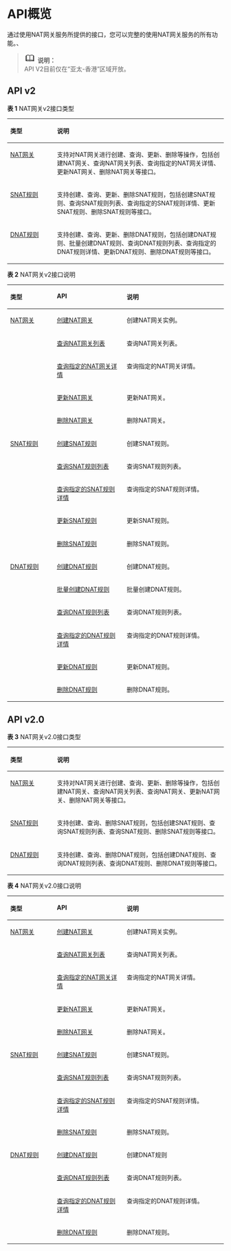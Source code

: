 # API概览<a name="zh-cn_topic_0083011468"></a>

通过使用NAT网关服务所提供的接口，您可以完整的使用NAT网关服务的所有功能。、

>![](public_sys-resources/icon-note.gif) **说明：**   
>API V2目前仅在“亚太-香港”区域开放。  

## API v2<a name="section1858610519143"></a>

**表 1**  NAT网关v2接口类型

<a name="table618264141112"></a>
<table><thead align="left"><tr id="row151831417111"><th class="cellrowborder" valign="top" width="21.62%" id="mcps1.2.3.1.1"><p id="p818318418119"><a name="p818318418119"></a><a name="p818318418119"></a>类型</p>
</th>
<th class="cellrowborder" valign="top" width="78.38000000000001%" id="mcps1.2.3.1.2"><p id="p718311481119"><a name="p718311481119"></a><a name="p718311481119"></a>说明</p>
</th>
</tr>
</thead>
<tbody><tr id="row191837451117"><td class="cellrowborder" valign="top" width="21.62%" headers="mcps1.2.3.1.1 "><p id="p14183154141113"><a name="p14183154141113"></a><a name="p14183154141113"></a><a href="NAT网关-0.md">NAT网关</a></p>
</td>
<td class="cellrowborder" valign="top" width="78.38000000000001%" headers="mcps1.2.3.1.2 "><p id="p918314415117"><a name="p918314415117"></a><a name="p918314415117"></a>支持对NAT网关进行创建、查询、更新、删除等操作，包括创建NAT网关、查询NAT网关列表、查询指定的NAT网关详情、更新NAT网关、删除NAT网关等接口。</p>
</td>
</tr>
<tr id="row171831415111"><td class="cellrowborder" valign="top" width="21.62%" headers="mcps1.2.3.1.1 "><p id="p101832416112"><a name="p101832416112"></a><a name="p101832416112"></a><a href="SNAT规则-1.md">SNAT规则</a></p>
</td>
<td class="cellrowborder" valign="top" width="78.38000000000001%" headers="mcps1.2.3.1.2 "><p id="p21838410115"><a name="p21838410115"></a><a name="p21838410115"></a>支持创建、查询、更新、删除SNAT规则，包括创建SNAT规则、查询SNAT规则列表、查询指定的SNAT规则详情、更新SNAT规则、删除SNAT规则等接口。</p>
</td>
</tr>
<tr id="row18183194131112"><td class="cellrowborder" valign="top" width="21.62%" headers="mcps1.2.3.1.1 "><p id="p418314171116"><a name="p418314171116"></a><a name="p418314171116"></a><a href="DNAT规则-2.md">DNAT规则</a></p>
</td>
<td class="cellrowborder" valign="top" width="78.38000000000001%" headers="mcps1.2.3.1.2 "><p id="p171838412119"><a name="p171838412119"></a><a name="p171838412119"></a>支持创建、查询、更新、删除DNAT规则，包括创建DNAT规则、批量创建DNAT规则、查询DNAT规则列表、查询指定的DNAT规则详情、更新DNAT规则、删除DNAT规则等接口。</p>
</td>
</tr>
</tbody>
</table>

**表 2**  NAT网关v2接口说明

<a name="table11491174735917"></a>
<table><thead align="left"><tr id="row154912475592"><th class="cellrowborder" valign="top" width="21.529999999999998%" id="mcps1.2.4.1.1"><p id="p88518407412"><a name="p88518407412"></a><a name="p88518407412"></a>类型</p>
</th>
<th class="cellrowborder" valign="top" width="32.23%" id="mcps1.2.4.1.2"><p id="p1049104710593"><a name="p1049104710593"></a><a name="p1049104710593"></a>API</p>
</th>
<th class="cellrowborder" valign="top" width="46.239999999999995%" id="mcps1.2.4.1.3"><p id="p74912475597"><a name="p74912475597"></a><a name="p74912475597"></a>说明</p>
</th>
</tr>
</thead>
<tbody><tr id="row1449124710592"><td class="cellrowborder" rowspan="5" valign="top" width="21.529999999999998%" headers="mcps1.2.4.1.1 "><p id="p14369546611"><a name="p14369546611"></a><a name="p14369546611"></a><a href="NAT网关.md">NAT网关</a></p>
</td>
<td class="cellrowborder" valign="top" width="32.23%" headers="mcps1.2.4.1.2 "><p id="p1550485114115"><a name="p1550485114115"></a><a name="p1550485114115"></a><a href="创建NAT网关_v2.md">创建NAT网关</a></p>
</td>
<td class="cellrowborder" valign="top" width="46.239999999999995%" headers="mcps1.2.4.1.3 "><p id="p57869722"><a name="p57869722"></a><a name="p57869722"></a>创建NAT网关实例。</p>
</td>
</tr>
<tr id="row1521981914118"><td class="cellrowborder" valign="top" headers="mcps1.2.4.1.1 "><p id="p021916191116"><a name="p021916191116"></a><a name="p021916191116"></a><a href="查询NAT网关列表_v2.md">查询NAT网关列表</a></p>
</td>
<td class="cellrowborder" valign="top" headers="mcps1.2.4.1.2 "><p id="p53449151"><a name="p53449151"></a><a name="p53449151"></a>查询NAT网关列表。</p>
</td>
</tr>
<tr id="row1624919231514"><td class="cellrowborder" valign="top" headers="mcps1.2.4.1.1 "><p id="p6249172310114"><a name="p6249172310114"></a><a name="p6249172310114"></a><a href="查询指定的NAT网关详情_v2.md">查询指定的NAT网关详情</a></p>
</td>
<td class="cellrowborder" valign="top" headers="mcps1.2.4.1.2 "><p id="p2249152317111"><a name="p2249152317111"></a><a name="p2249152317111"></a>查询指定的NAT网关详情。</p>
</td>
</tr>
<tr id="row12567426918"><td class="cellrowborder" valign="top" headers="mcps1.2.4.1.1 "><p id="p156718264116"><a name="p156718264116"></a><a name="p156718264116"></a><a href="更新NAT网关_v2.md">更新NAT网关</a></p>
</td>
<td class="cellrowborder" valign="top" headers="mcps1.2.4.1.2 "><p id="p10315194"><a name="p10315194"></a><a name="p10315194"></a>更新NAT网关。</p>
</td>
</tr>
<tr id="row05686265114"><td class="cellrowborder" valign="top" headers="mcps1.2.4.1.1 "><p id="p135685261513"><a name="p135685261513"></a><a name="p135685261513"></a><a href="删除NAT网关_v2.md">删除NAT网关</a></p>
</td>
<td class="cellrowborder" valign="top" headers="mcps1.2.4.1.2 "><p id="p57538383"><a name="p57538383"></a><a name="p57538383"></a>删除NAT网关。</p>
</td>
</tr>
<tr id="row7288113015117"><td class="cellrowborder" rowspan="5" valign="top" width="21.529999999999998%" headers="mcps1.2.4.1.1 "><p id="p16585144913514"><a name="p16585144913514"></a><a name="p16585144913514"></a><a href="SNAT规则.md">SNAT规则</a></p>
</td>
<td class="cellrowborder" valign="top" width="32.23%" headers="mcps1.2.4.1.2 "><p id="p142889301110"><a name="p142889301110"></a><a name="p142889301110"></a><a href="创建SNAT规则_v2.md">创建SNAT规则</a></p>
</td>
<td class="cellrowborder" valign="top" width="46.239999999999995%" headers="mcps1.2.4.1.3 "><p id="p8229815153013"><a name="p8229815153013"></a><a name="p8229815153013"></a>创建SNAT规则。</p>
</td>
</tr>
<tr id="row1528863020117"><td class="cellrowborder" valign="top" headers="mcps1.2.4.1.1 "><p id="p122885305116"><a name="p122885305116"></a><a name="p122885305116"></a><a href="查询SNAT规则列表_v2.md">查询SNAT规则列表</a></p>
</td>
<td class="cellrowborder" valign="top" headers="mcps1.2.4.1.2 "><p id="p9288203011113"><a name="p9288203011113"></a><a name="p9288203011113"></a>查询SNAT规则列表。</p>
</td>
</tr>
<tr id="row128815301617"><td class="cellrowborder" valign="top" headers="mcps1.2.4.1.1 "><p id="p1628816301117"><a name="p1628816301117"></a><a name="p1628816301117"></a><a href="查询指定的SNAT规则详情_v2.md">查询指定的SNAT规则详情</a></p>
</td>
<td class="cellrowborder" valign="top" headers="mcps1.2.4.1.2 "><p id="p6289123019113"><a name="p6289123019113"></a><a name="p6289123019113"></a>查询指定的SNAT规则详情。</p>
</td>
</tr>
<tr id="row12895301216"><td class="cellrowborder" valign="top" headers="mcps1.2.4.1.1 "><p id="p1828916303114"><a name="p1828916303114"></a><a name="p1828916303114"></a><a href="更新SNAT规则_v2.md">更新SNAT规则</a></p>
</td>
<td class="cellrowborder" valign="top" headers="mcps1.2.4.1.2 "><p id="p1935815471264"><a name="p1935815471264"></a><a name="p1935815471264"></a>更新SNAT规则。</p>
</td>
</tr>
<tr id="row171191946414"><td class="cellrowborder" valign="top" headers="mcps1.2.4.1.1 "><p id="p911954611112"><a name="p911954611112"></a><a name="p911954611112"></a><a href="删除SNAT规则_v2.md">删除SNAT规则</a></p>
</td>
<td class="cellrowborder" valign="top" headers="mcps1.2.4.1.2 "><p id="p59418700"><a name="p59418700"></a><a name="p59418700"></a>删除SNAT规则。</p>
</td>
</tr>
<tr id="row2011911461114"><td class="cellrowborder" rowspan="6" valign="top" width="21.529999999999998%" headers="mcps1.2.4.1.1 "><p id="p1571123914812"><a name="p1571123914812"></a><a name="p1571123914812"></a><a href="DNAT规则.md">DNAT规则</a></p>
</td>
<td class="cellrowborder" valign="top" width="32.23%" headers="mcps1.2.4.1.2 "><p id="p1611914461514"><a name="p1611914461514"></a><a name="p1611914461514"></a><a href="创建DNAT规则_v2.md">创建DNAT规则</a></p>
</td>
<td class="cellrowborder" valign="top" width="46.239999999999995%" headers="mcps1.2.4.1.3 "><p id="p558179021710"><a name="p558179021710"></a><a name="p558179021710"></a>创建DNAT规则。</p>
</td>
</tr>
<tr id="row9119246714"><td class="cellrowborder" valign="top" headers="mcps1.2.4.1.1 "><p id="p111911468117"><a name="p111911468117"></a><a name="p111911468117"></a><a href="批量创建DNAT规则_v2.md">批量创建DNAT规则</a></p>
</td>
<td class="cellrowborder" valign="top" headers="mcps1.2.4.1.2 "><p id="p16119194617112"><a name="p16119194617112"></a><a name="p16119194617112"></a>批量创建DNAT规则。</p>
</td>
</tr>
<tr id="row4119194614113"><td class="cellrowborder" valign="top" headers="mcps1.2.4.1.1 "><p id="p011911461414"><a name="p011911461414"></a><a name="p011911461414"></a><a href="查询DNAT规则列表_v2.md">查询DNAT规则列表</a></p>
</td>
<td class="cellrowborder" valign="top" headers="mcps1.2.4.1.2 "><p id="p11319755164149"><a name="p11319755164149"></a><a name="p11319755164149"></a>查询DNAT规则列表。</p>
</td>
</tr>
<tr id="row5119134617116"><td class="cellrowborder" valign="top" headers="mcps1.2.4.1.1 "><p id="p91197465119"><a name="p91197465119"></a><a name="p91197465119"></a><a href="查询指定的DNAT规则详情_v2.md">查询指定的DNAT规则详情</a></p>
</td>
<td class="cellrowborder" valign="top" headers="mcps1.2.4.1.2 "><p id="p24472239165022"><a name="p24472239165022"></a><a name="p24472239165022"></a>查询指定的DNAT规则详情。</p>
</td>
</tr>
<tr id="row1511954620112"><td class="cellrowborder" valign="top" headers="mcps1.2.4.1.1 "><p id="p311964617114"><a name="p311964617114"></a><a name="p311964617114"></a><a href="更新DNAT规则_v2.md">更新DNAT规则</a></p>
</td>
<td class="cellrowborder" valign="top" headers="mcps1.2.4.1.2 "><p id="p6744195611486"><a name="p6744195611486"></a><a name="p6744195611486"></a>更新DNAT规则。</p>
</td>
</tr>
<tr id="row6119646512"><td class="cellrowborder" valign="top" headers="mcps1.2.4.1.1 "><p id="p312013463118"><a name="p312013463118"></a><a name="p312013463118"></a><a href="删除DNAT规则_v2.md">删除DNAT规则</a></p>
</td>
<td class="cellrowborder" valign="top" headers="mcps1.2.4.1.2 "><p id="p2980712017119"><a name="p2980712017119"></a><a name="p2980712017119"></a>删除DNAT规则。</p>
</td>
</tr>
</tbody>
</table>

## API v2.0<a name="section1271642212268"></a>

**表 3**  NAT网关v2.0接口类型

<a name="table277111483220"></a>
<table><thead align="left"><tr id="row27715144329"><th class="cellrowborder" valign="top" width="21.62%" id="mcps1.2.3.1.1"><p id="p4771614153213"><a name="p4771614153213"></a><a name="p4771614153213"></a>类型</p>
</th>
<th class="cellrowborder" valign="top" width="78.38000000000001%" id="mcps1.2.3.1.2"><p id="p1577131493213"><a name="p1577131493213"></a><a name="p1577131493213"></a>说明</p>
</th>
</tr>
</thead>
<tbody><tr id="row147791415320"><td class="cellrowborder" valign="top" width="21.62%" headers="mcps1.2.3.1.1 "><p id="p1877101414323"><a name="p1877101414323"></a><a name="p1877101414323"></a><a href="NAT网关-0.md">NAT网关</a></p>
</td>
<td class="cellrowborder" valign="top" width="78.38000000000001%" headers="mcps1.2.3.1.2 "><p id="p137818148329"><a name="p137818148329"></a><a name="p137818148329"></a>支持对NAT网关进行创建、查询、更新、删除等操作，包括创建NAT网关、查询NAT网关列表、查询NAT网关、更新NAT网关、删除NAT网关等接口。</p>
</td>
</tr>
<tr id="row778151418321"><td class="cellrowborder" valign="top" width="21.62%" headers="mcps1.2.3.1.1 "><p id="p1078101403214"><a name="p1078101403214"></a><a name="p1078101403214"></a><a href="SNAT规则-1.md">SNAT规则</a></p>
</td>
<td class="cellrowborder" valign="top" width="78.38000000000001%" headers="mcps1.2.3.1.2 "><p id="p1878131463213"><a name="p1878131463213"></a><a name="p1878131463213"></a>支持创建、查询、删除SNAT规则，包括创建SNAT规则、查询SNAT规则列表、查询SNAT规则、删除SNAT规则等接口。</p>
</td>
</tr>
<tr id="row1078121443217"><td class="cellrowborder" valign="top" width="21.62%" headers="mcps1.2.3.1.1 "><p id="p117841418329"><a name="p117841418329"></a><a name="p117841418329"></a><a href="DNAT规则-2.md">DNAT规则</a></p>
</td>
<td class="cellrowborder" valign="top" width="78.38000000000001%" headers="mcps1.2.3.1.2 "><p id="p127816140326"><a name="p127816140326"></a><a name="p127816140326"></a>支持创建、查询、删除DNAT规则，包括创建DNAT规则、查询DNAT规则列表、查询DNAT规则、删除DNAT规则等接口。</p>
</td>
</tr>
</tbody>
</table>

**表 4**  NAT网关v2.0接口说明

<a name="table201951814131620"></a>
<table><thead align="left"><tr id="row019514144168"><th class="cellrowborder" valign="top" width="21.529999999999998%" id="mcps1.2.4.1.1"><p id="p11951514131618"><a name="p11951514131618"></a><a name="p11951514131618"></a>类型</p>
</th>
<th class="cellrowborder" valign="top" width="32.23%" id="mcps1.2.4.1.2"><p id="p16195101413164"><a name="p16195101413164"></a><a name="p16195101413164"></a>API</p>
</th>
<th class="cellrowborder" valign="top" width="46.239999999999995%" id="mcps1.2.4.1.3"><p id="p8195614171615"><a name="p8195614171615"></a><a name="p8195614171615"></a>说明</p>
</th>
</tr>
</thead>
<tbody><tr id="row131951714191620"><td class="cellrowborder" rowspan="5" valign="top" width="21.529999999999998%" headers="mcps1.2.4.1.1 "><p id="p612893941620"><a name="p612893941620"></a><a name="p612893941620"></a><a href="NAT网关-0.md">NAT网关</a></p>
</td>
<td class="cellrowborder" valign="top" width="32.23%" headers="mcps1.2.4.1.2 "><p id="p912783913162"><a name="p912783913162"></a><a name="p912783913162"></a><a href="创建NAT网关.md">创建NAT网关</a></p>
</td>
<td class="cellrowborder" valign="top" width="46.239999999999995%" headers="mcps1.2.4.1.3 "><p id="p41261339141617"><a name="p41261339141617"></a><a name="p41261339141617"></a>创建NAT网关实例。</p>
</td>
</tr>
<tr id="row419551416161"><td class="cellrowborder" valign="top" headers="mcps1.2.4.1.1 "><p id="p0126183910164"><a name="p0126183910164"></a><a name="p0126183910164"></a><a href="查询NAT网关列表.md">查询NAT网关列表</a></p>
</td>
<td class="cellrowborder" valign="top" headers="mcps1.2.4.1.2 "><p id="p151251439151618"><a name="p151251439151618"></a><a name="p151251439151618"></a>查询NAT网关列表。</p>
</td>
</tr>
<tr id="row13195714131614"><td class="cellrowborder" valign="top" headers="mcps1.2.4.1.1 "><p id="p61246391162"><a name="p61246391162"></a><a name="p61246391162"></a><a href="查询指定的NAT网关详情.md">查询指定的NAT网关详情</a></p>
</td>
<td class="cellrowborder" valign="top" headers="mcps1.2.4.1.2 "><p id="p17123173991618"><a name="p17123173991618"></a><a name="p17123173991618"></a>查询指定的NAT网关详情。</p>
</td>
</tr>
<tr id="row1419581481616"><td class="cellrowborder" valign="top" headers="mcps1.2.4.1.1 "><p id="p201238393166"><a name="p201238393166"></a><a name="p201238393166"></a><a href="更新NAT网关.md">更新NAT网关</a></p>
</td>
<td class="cellrowborder" valign="top" headers="mcps1.2.4.1.2 "><p id="p9122103911162"><a name="p9122103911162"></a><a name="p9122103911162"></a>更新NAT网关。</p>
</td>
</tr>
<tr id="row119551451619"><td class="cellrowborder" valign="top" headers="mcps1.2.4.1.1 "><p id="p612215395166"><a name="p612215395166"></a><a name="p612215395166"></a><a href="删除NAT网关.md">删除NAT网关</a></p>
</td>
<td class="cellrowborder" valign="top" headers="mcps1.2.4.1.2 "><p id="p14121123991611"><a name="p14121123991611"></a><a name="p14121123991611"></a>删除NAT网关。</p>
</td>
</tr>
<tr id="row20196191418169"><td class="cellrowborder" rowspan="4" valign="top" width="21.529999999999998%" headers="mcps1.2.4.1.1 "><p id="p1312143991613"><a name="p1312143991613"></a><a name="p1312143991613"></a><a href="SNAT规则-1.md">SNAT规则</a></p>
</td>
<td class="cellrowborder" valign="top" width="32.23%" headers="mcps1.2.4.1.2 "><p id="p5120139111618"><a name="p5120139111618"></a><a name="p5120139111618"></a><a href="创建SNAT规则.md">创建SNAT规则</a></p>
</td>
<td class="cellrowborder" valign="top" width="46.239999999999995%" headers="mcps1.2.4.1.3 "><p id="p13630721105118"><a name="p13630721105118"></a><a name="p13630721105118"></a>创建SNAT规则。</p>
</td>
</tr>
<tr id="row91968149166"><td class="cellrowborder" valign="top" headers="mcps1.2.4.1.1 "><p id="p191191439121611"><a name="p191191439121611"></a><a name="p191191439121611"></a><a href="查询SNAT规则列表.md">查询SNAT规则列表</a></p>
</td>
<td class="cellrowborder" valign="top" headers="mcps1.2.4.1.2 "><p id="p21184395161"><a name="p21184395161"></a><a name="p21184395161"></a>查询SNAT规则列表。</p>
</td>
</tr>
<tr id="row1519651414162"><td class="cellrowborder" valign="top" headers="mcps1.2.4.1.1 "><p id="p1111853951617"><a name="p1111853951617"></a><a name="p1111853951617"></a><a href="查询指定的SNAT规则详情.md">查询指定的SNAT规则详情</a></p>
</td>
<td class="cellrowborder" valign="top" headers="mcps1.2.4.1.2 "><p id="p13117139101611"><a name="p13117139101611"></a><a name="p13117139101611"></a>查询指定的SNAT规则详情。</p>
</td>
</tr>
<tr id="row919651413169"><td class="cellrowborder" valign="top" headers="mcps1.2.4.1.1 "><p id="p411653921619"><a name="p411653921619"></a><a name="p411653921619"></a><a href="删除SNAT规则.md">删除SNAT规则</a></p>
</td>
<td class="cellrowborder" valign="top" headers="mcps1.2.4.1.2 "><p id="p3116153919168"><a name="p3116153919168"></a><a name="p3116153919168"></a>删除SNAT规则。</p>
</td>
</tr>
<tr id="row31961514151615"><td class="cellrowborder" rowspan="4" valign="top" width="21.529999999999998%" headers="mcps1.2.4.1.1 "><p id="p411412399165"><a name="p411412399165"></a><a name="p411412399165"></a><a href="DNAT规则-2.md">DNAT规则</a></p>
</td>
<td class="cellrowborder" valign="top" width="32.23%" headers="mcps1.2.4.1.2 "><p id="p1211318398163"><a name="p1211318398163"></a><a name="p1211318398163"></a><a href="创建DNAT规则.md">创建DNAT规则</a></p>
</td>
<td class="cellrowborder" valign="top" width="46.239999999999995%" headers="mcps1.2.4.1.3 "><p id="p8591194814516"><a name="p8591194814516"></a><a name="p8591194814516"></a>创建DNAT规则</p>
</td>
</tr>
<tr id="row1119641417169"><td class="cellrowborder" valign="top" headers="mcps1.2.4.1.1 "><p id="p1611211399169"><a name="p1611211399169"></a><a name="p1611211399169"></a><a href="查询DNAT规则列表.md">查询DNAT规则列表</a></p>
</td>
<td class="cellrowborder" valign="top" headers="mcps1.2.4.1.2 "><p id="p18112839181613"><a name="p18112839181613"></a><a name="p18112839181613"></a>查询DNAT规则列表。</p>
</td>
</tr>
<tr id="row61962014121616"><td class="cellrowborder" valign="top" headers="mcps1.2.4.1.1 "><p id="p91111398161"><a name="p91111398161"></a><a name="p91111398161"></a><a href="查询指定的DNAT规则详情.md">查询指定的DNAT规则详情</a></p>
</td>
<td class="cellrowborder" valign="top" headers="mcps1.2.4.1.2 "><p id="p2110193931618"><a name="p2110193931618"></a><a name="p2110193931618"></a>查询指定的DNAT规则详情。</p>
</td>
</tr>
<tr id="row119615145167"><td class="cellrowborder" valign="top" headers="mcps1.2.4.1.1 "><p id="p181091039191616"><a name="p181091039191616"></a><a name="p181091039191616"></a><a href="删除DNAT规则.md">删除DNAT规则</a></p>
</td>
<td class="cellrowborder" valign="top" headers="mcps1.2.4.1.2 "><p id="p6108839181614"><a name="p6108839181614"></a><a name="p6108839181614"></a>删除DNAT规则。</p>
</td>
</tr>
</tbody>
</table>

